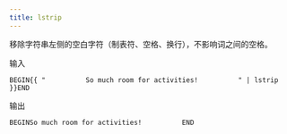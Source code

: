 ```yaml
---
title: lstrip
---
```


移除字符串左侧的空白字符（制表符、空格、换行），不影响词之间的空格。

输入
```liquid
BEGIN{{ "          So much room for activities!          " | lstrip }}END
```

输出
```text
BEGINSo much room for activities!          END
```
